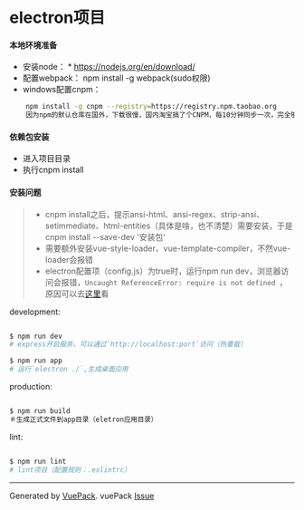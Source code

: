 # electron项目

#### 本地环境准备

* 安装node： * https://nodejs.org/en/download/
* 配置webpack： npm install -g webpack(sudo权限)
* windows配置cnpm：

```bash
    npm install -g cnpm --registry=https://registry.npm.taobao.org
    因为npm的默认仓库在国外，下载很慢，国内淘宝搞了个CNPM，每10分钟同步一次，完全够用了
```

#### 依赖包安装
* 进入项目目录
* 执行cnpm install

#### 安装问题
> * cnpm install之后，提示ansi-html、ansi-regex、strip-ansi、setimmediate、html-entities（具体是啥，也不清楚）需要安装，于是cnpm install --save-dev '安装包'
> * 需要额外安装vue-style-loader、vue-template-compiler，不然vue-loader会报错
> * electron配置项（config.js）为true时，运行npm run dev，浏览器访问会报错，`Uncaught ReferenceError: require is not defined
`，原因可以去[这里](https://github.com/egoist/vuepack/issues/83)看


development:

```bash

$ npm run dev
# express开启服务，可以通过`http://localhost:port`访问（热重载）

$ npm run app
# 运行`electron ./`,生成桌面应用

```

production:

```bash

$ npm run build
＃生成正式文件到app目录（eletron应用目录）

```

lint:

```bash

$ npm run lint
# lint项目（配置规则：.eslintrc）

```


---

Generated by [VuePack](https://github.com/egoist/vuepack).
vuePack [Issue](https://github.com/egoist/vuepack/issues)

